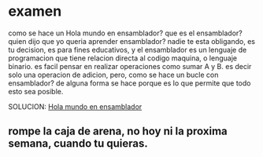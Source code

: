 # examen

como se hace un Hola mundo en ensamblador? que es el ensamblador? quien dijo que yo queria aprender ensamblador? 
nadie te esta obligando, es tu decision, es para fines educativos, y el ensamblador es un lenguaje de programacion que tiene relacion directa al codigo maquina, o lenguaje binario.
es facil pensar en realizar operaciones como sumar A y B. es decir solo una operacion de adicion, pero, como se hace un bucle con ensamblador? de alguna forma se hace porque es lo que permite que todo esto sea posible.


SOLUCION:
[Hola mundo en ensamblador](https://schweigi.github.io/assembler-simulator/)

## rompe la caja de arena, no hoy ni la proxima semana, cuando tu quieras.
